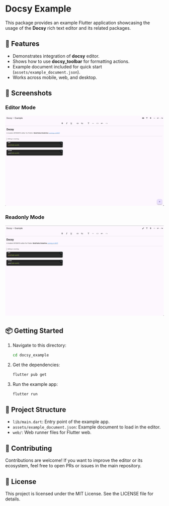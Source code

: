 # Docsy Example

This package provides an example Flutter application showcasing the usage of the **Docsy** rich text editor and its related packages.

## 🚀 Features

- Demonstrates integration of **docsy** editor.
- Shows how to use **docsy_toolbar** for formatting actions.
- Example document included for quick start (`assets/example_document.json`).
- Works across mobile, web, and desktop.

## 📸 Screenshots

### Editor Mode
![Editor Mode](../docsy/screenshots/editing.png)

### Readonly Mode
![Readonly Mode](../docsy/screenshots/readonly.png)

## 📦 Getting Started

1. Navigate to this directory:
   ```bash
   cd docsy_example
   ```

2. Get the dependencies:
   ```bash
   flutter pub get
   ```

3. Run the example app:
   ```bash
   flutter run
   ```

## 📂 Project Structure

- `lib/main.dart`: Entry point of the example app.
- `assets/example_document.json`: Example document to load in the editor.
- `web/`: Web runner files for Flutter web.

## 🤝 Contributing

Contributions are welcome! If you want to improve the editor or its ecosystem, feel free to open PRs or issues in the main repository.

## 📜 License

This project is licensed under the MIT License. See the LICENSE file for details.
